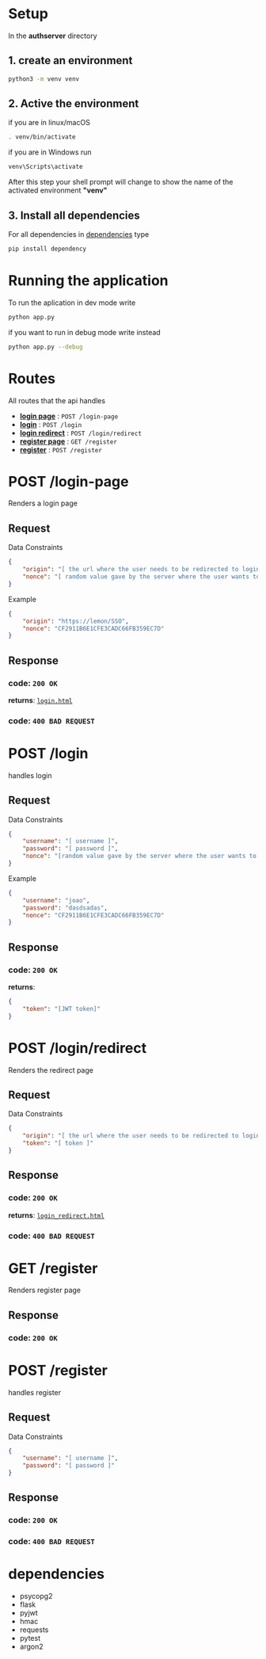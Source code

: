 # Setup

In the **authserver** directory

## 1. create an environment

```bash
python3 -m venv venv
```

## 2. Active the environment

if you are in linux/macOS

```bash
. venv/bin/activate
```

if you are in Windows run

```bash
venv\Scripts\activate
```

After this step your shell prompt will change to show the name of the activated environment **"venv"**

## 3. Install all dependencies

For all dependencies in [dependencies](#dependencies) type

```bash
pip install dependency
```

# Running the application

To run the aplication in dev mode write

```bash
python app.py
```

if you want to run in debug mode write instead

```bash
python app.py --debug
```

# Routes

All routes that the api handles

-   **[login page](#post-login-page)** : `POST /login-page`
-   **[login](#post-login)** : `POST /login`
-   **[login redirect](#post-loginredirect)** : `POST /login/redirect`
-   **[register page](#get-register)** : `GET /register`
-   **[register](#post-register)** : `POST /register`

# POST /login-page

Renders a login page

## Request

Data Constraints

```json
{
    "origin": "[ the url where the user needs to be redirected to login ]",
    "nonce": "[ random value gave by the server where the user wants to login ]"
}
```

Example

```json
{
    "origin": "https://lemon/SSO",
    "nonce": "CF2911B6E1CFE3CADC66FB359EC7D"
}
```

## Response

### **code**: `200 OK`

**returns**: [`login.html`](./templates/login.html)

### **code**: `400 BAD REQUEST`

# POST /login

handles login

## Request

Data Constraints

```json
{
    "username": "[ username ]",
    "password": "[ password ]",
    "nonce": "[random value gave by the server where the user wants to login ]"
}
```

Example

```json
{
    "username": "joao",
    "password": "dasdsadas",
    "nonce": "CF2911B6E1CFE3CADC66FB359EC7D"
}
```

## Response

### **code**: `200 OK`

**returns**:

```json
{
    "token": "[JWT token]"
}
```

# POST /login/redirect

Renders the redirect page

## Request

Data Constraints

```json
{
    "origin": "[ the url where the user needs to be redirected to login ]",
    "token": "[ token ]"
}
```

## Response

### **code**: `200 OK`

**returns**: [`login_redirect.html`](./templates/login_redirect.html)

### **code**: `400 BAD REQUEST`

# GET /register

Renders register page

## Response

### **code**: `200 OK`

# POST /register

handles register

## Request

Data Constraints

```json
{
    "username": "[ username ]",
    "password": "[ password ]"
}
```

## Response

### **code**: `200 OK`

### **code**: `400 BAD REQUEST`

# dependencies

-   psycopg2
-   flask
-   pyjwt
-   hmac
-   requests
-   pytest
-   argon2
